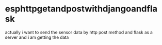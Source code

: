 # esphttpgetandpostwithdjangoandflask
actually i want to send the sensor data by http post method and flask as a server and i am getting the data
